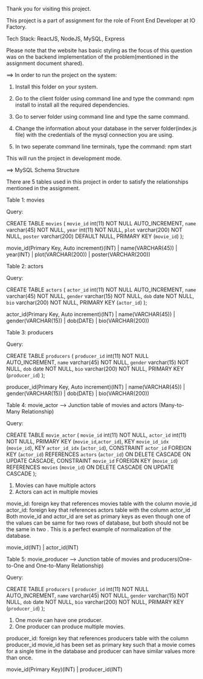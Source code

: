 Thank you for visiting this project.

This project is a part of assignment for the role of Front End Developer at IO Factory.

Tech Stack: ReactJS, NodeJS, MySQL, Express

Please note that the website has basic styling as the focus of this question was on the backend implementation of the problem(mentioned in the assignment document shared).

==> In order to run the project on the system:

1. Install this folder on your system.

2. Go to the client folder using command line and type the command: 
        npm install
   to install all the required dependencies.

3. Go to server folder using command line and type the same command.

4. Change the information about your database in the server folder(index.js file) with the credentials of the mysql connection you are using.

5. In two seperate command line terminals, type the command: 
        npm start

This will run the project in development mode.

==> MySQL Schema Structure

There are 5 tables used in this project in order to satisfy the relationships mentioned in the assignment. 

Table 1: movies

Query:

CREATE TABLE `movies` (
  `movie_id` int(11) NOT NULL AUTO_INCREMENT,
  `name` varchar(45) NOT NULL,
  `year` int(11) NOT NULL,
  `plot` varchar(200) NOT NULL,
  `poster` varchar(200) DEFAULT NULL,
  PRIMARY KEY (`movie_id`)
);

movie_id(Primary Key, Auto increment)(INT)  |  name(VARCHAR(45))  | year(INT)  | plot(VARCHAR(200))  | poster(VARCHAR(200))

Table 2: actors

Query: 

CREATE TABLE `actors` (
  `actor_id` int(11) NOT NULL AUTO_INCREMENT,
  `name` varchar(45) NOT NULL,
  `gender` varchar(15) NOT NULL,
  `dob` date NOT NULL,
  `bio` varchar(200) NOT NULL,
  PRIMARY KEY (`actor_id`)
);

actor_id(Primary Key, Auto increment)(INT)  |  name(VARCHAR(45))  |  gender(VARCHAR(15))  |  dob(DATE)  |  bio(VARCHAR(200))

Table 3: producers

Query:

CREATE TABLE `producers` (
  `producer_id` int(11) NOT NULL AUTO_INCREMENT,
  `name` varchar(45) NOT NULL,
  `gender` varchar(15) NOT NULL,
  `dob` date NOT NULL,
  `bio` varchar(200) NOT NULL,
  PRIMARY KEY (`producer_id`)
);

producer_id(Primary Key, Auto increment)(INT)  |  name(VARCHAR(45))  |  gender(VARCHAR(15))  |  dob(DATE)  |  bio(VARCHAR(200))

Table 4: movie_actor --> Junction table of movies and actors (Many-to-Many Relationship)

Query:

CREATE TABLE `movie_actor` (
  `movie_id` int(11) NOT NULL,
  `actor_id` int(11) NOT NULL,
  PRIMARY KEY (`movie_id`,`actor_id`),
  KEY `movie_id_idx` (`movie_id`),
  KEY `actor_id_idx` (`actor_id`),
  CONSTRAINT `actor_id` FOREIGN KEY (`actor_id`) REFERENCES `actors` (`actor_id`) ON DELETE CASCADE ON UPDATE CASCADE,
  CONSTRAINT `movie_id` FOREIGN KEY (`movie_id`) REFERENCES `movies` (`movie_id`) ON DELETE CASCADE ON UPDATE CASCADE
);

1. Movies can have multiple actors
2. Actors can act in multiple movies

movie_id: foreign key that references movies table with the column movie_id
actor_id: foreign key that references actors table with the column actor_id
Both movie_id and actor_id are set as primary keys as even though one of the values can be same for two rows of database, but both should not be the same in two . This is a perfect example of normalization of the database.  

movie_id(INT)  |  actor_id(INT)

Table 5: movie_producer --> Junction table of movies and producers(One-to-One and One-to-Many Relationship)

Query:

CREATE TABLE `producers` (
  `producer_id` int(11) NOT NULL AUTO_INCREMENT,
  `name` varchar(45) NOT NULL,
  `gender` varchar(15) NOT NULL,
  `dob` date NOT NULL,
  `bio` varchar(200) NOT NULL,
  PRIMARY KEY (`producer_id`)
);

1. One movie can have one producer.
2. One producer can produce multiple movies.

producer_id: foreign key that references producers table with the column producer_id
movie_id has been set as primary key such that a movie comes for a single time in the database and producer can have similar values more than once.

movie_id(Primary Key)(INT)  |  producer_id(INT)